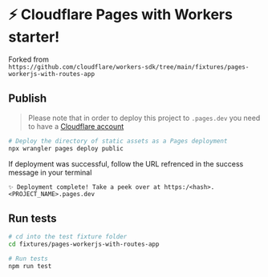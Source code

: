 # ⚡️ Cloudflare Pages with Workers starter!

Forked from <br>
`https://github.com/cloudflare/workers-sdk/tree/main/fixtures/pages-workerjs-with-routes-app`

## Publish

> Please note that in order to deploy this project to `.pages.dev` you need to have a [Cloudflare account](https://dash.cloudflare.com/login)

```bash
# Deploy the directory of static assets as a Pages deployment
npx wrangler pages deploy public
```

If deployment was successful, follow the URL refrenced in the success message in your terminal

```
✨ Deployment complete! Take a peek over at https:/<hash>.<PROJECT_NAME>.pages.dev
```

## Run tests

```bash
# cd into the test fixture folder
cd fixtures/pages-workerjs-with-routes-app

# Run tests
npm run test
```
